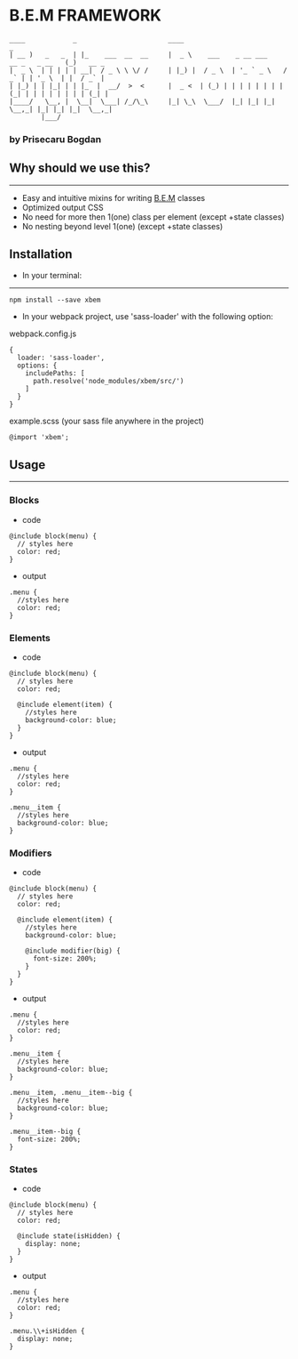 # B.E.M FRAMEWORK

```
____            _                       ____                                        _         
| __ )   _   _  | |_    ___  __  __     |  _ \    ___    _ __ ___     __ _   _ __   (_)   __ _
|  _ \  | | | | | __|  / _ \ \ \/ /     | |_) |  / _ \  | '_ ` _ \   / _` | | '_ \  | |  / _` |
| |_) | | |_| | | |_  |  __/  >  <      |  _ <  | (_) | | | | | | | | (_| | | | | | | | | (_| |
|____/   \__, |  \__|  \___| /_/\_\     |_| \_\  \___/  |_| |_| |_|  \__,_| |_| |_| |_|  \__,_|
        |___/                                                                                 
```
### by Prisecaru Bogdan



## Why should we use this?
---
- Easy and intuitive mixins for writing [B.E.M](https://en.bem.info/methodology/) classes
- Optimized output CSS
- No need for more then 1(one) class per element (except +state classes)
- No nesting beyond level 1(one) (except +state classes)


## Installation

* In your terminal:
---
```
npm install --save xbem
```
* In your webpack project, use 'sass-loader' with the following option:

webpack.config.js
```
{
  loader: 'sass-loader',
  options: {
    includePaths: [
      path.resolve('node_modules/xbem/src/')
    ]
  }
}
```
example.scss (your sass file anywhere in the project)
```
@import 'xbem';
```


## Usage
---
### Blocks

* code
```
@include block(menu) {
  // styles here
  color: red;
}
```
* output
```
.menu {
  //styles here
  color: red;
}
```

### Elements

* code
```
@include block(menu) {
  // styles here
  color: red;

  @include element(item) {
    //styles here
    background-color: blue;
  }
}
```
* output
```
.menu {
  //styles here
  color: red;
}

.menu__item {
  //styles here
  background-color: blue;
}
```

### Modifiers

* code
```
@include block(menu) {
  // styles here
  color: red;

  @include element(item) {
    //styles here
    background-color: blue;

    @include modifier(big) {
      font-size: 200%;
    }
  }
}
```
* output
```
.menu {
  //styles here
  color: red;
}

.menu__item {
  //styles here
  background-color: blue;
}

.menu__item, .menu__item--big {
  //styles here
  background-color: blue;
}

.menu__item--big {
  font-size: 200%;
}
```

### States

* code
```
@include block(menu) {
  // styles here
  color: red;

  @include state(isHidden) {
    display: none;
  }
}
```
* output
```
.menu {
  //styles here
  color: red;
}

.menu.\\+isHidden {
  display: none;
}
```
